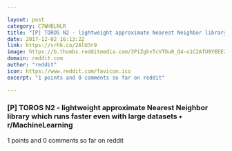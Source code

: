 ```yaml
---

layout: post
category: C7WHBLNLR
title: "[P] TOROS N2 - lightweight approximate Nearest Neighbor library which runs faster even with large datasets • r/MachineLearning"
date: 2017-12-02 16:13:22
link: https://vrhk.co/2AlU3r9
image: https://b.thumbs.redditmedia.com/3PiZghvTcVTOu0_Q4-o1C2AfU9YEEE2h9HREDenZAuw.jpg
domain: reddit.com
author: "reddit"
icon: https://www.reddit.com/favicon.ico
excerpt: "1 points and 0 comments so far on reddit"

---
```


### [P] TOROS N2 - lightweight approximate Nearest Neighbor library which runs faster even with large datasets • r/MachineLearning

1 points and 0 comments so far on reddit